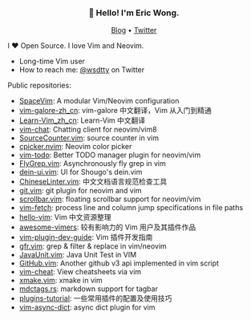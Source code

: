 <h3 align="center">👋 Hello! I'm Eric Wong.</h3>
<p align="center">
  <a href="https://wsdjeg.net">Blog</a> •
  <a href="https://twitter.com/wsdtty">Twitter</a>
</p>

I ❤ Open Source. I love Vim and Neovim.

- Long-time Vim user
- How to reach me: [@wsdtty](https://twitter.com/wsdtty) on Twitter

Public repositories:

- [SpaceVim](https://github.com/SpaceVim/SpaceVim): A modular Vim/Neovim configuration
- [vim-galore-zh_cn](https://github.com/wsdjeg/vim-galore-zh_cn): vim-galore 中文翻译，Vim 从入门到精通 
- [Learn-Vim_zh_cn](https://github.com/wsdjeg/Learn-Vim_zh_cn): Learn-Vim 中文翻译
- [vim-chat](https://github.com/wsdjeg/vim-chat): Chatting client for neovim/vim8 
- [SourceCounter.vim](https://github.com/wsdjeg/SourceCounter.vim): source counter in vim
- [cpicker.nvim](https://github.com/wsdjeg/cpicker.nvim): Neovim color picker
- [vim-todo](https://github.com/wsdjeg/vim-todo): Better TODO manager plugin for neovim/vim
- [FlyGrep.vim](https://github.com/wsdjeg/FlyGrep.vim): Asynchronously fly grep in vim
- [dein-ui.vim](https://github.com/wsdjeg/dein-ui.vim): UI for Shougo's dein.vim
- [ChineseLinter.vim](https://github.com/wsdjeg/ChineseLinter.vim): 中文文档语言规范检查工具 
- [git.vim](https://github.com/wsdjeg/git.vim): git plugin for neovim and vim
- [scrollbar.vim](https://github.com/wsdjeg/scrollbar.vim): floating scrollbar support for neovim/vim
- [vim-fetch](https://github.com/wsdjeg/vim-fetch): process line and column jump specifications in file paths
- [hello-vim](https://github.com/wsdjeg/hello-vim): Vim 中文资源整理 
- [awesome-vimers](https://github.com/wsdjeg/awesome-vimers): 较有影响力的 Vim 用户及其插件作品 
- [vim-plugin-dev-guide](https://github.com/wsdjeg/vim-plugin-dev-guide): Vim 插件开发指南
- [gfr.vim](https://github.com/wsdjeg/gfr.vim): grep & filter & replace in vim/neovim
- [JavaUnit.vim](https://github.com/wsdjeg/JavaUnit.vim): Java Unit Test in VIM 
- [GitHub.vim](https://github.com/wsdjeg/GitHub.vim): Another github v3 api implemented in vim script
- [vim-cheat](https://github.com/wsdjeg/vim-cheat): View cheatsheets via vim
- [xmake.vim](https://github.com/wsdjeg/xmake.vim): xmake in vim
- [mdctags.rs](https://github.com/wsdjeg/mdctags.rs): markdown support for tagbar
- [plugins-tutorial](https://github.com/wsdjeg/plugins-tutorial): 一些常用插件的配置及使用技巧
- [vim-async-dict](https://github.com/wsdjeg/vim-async-dict): async dict plugin for vim
